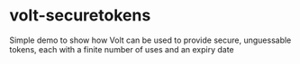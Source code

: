 # volt-securetokens
Simple demo to show how Volt can be used to provide secure, unguessable tokens, each with a finite number of uses and an expiry date
